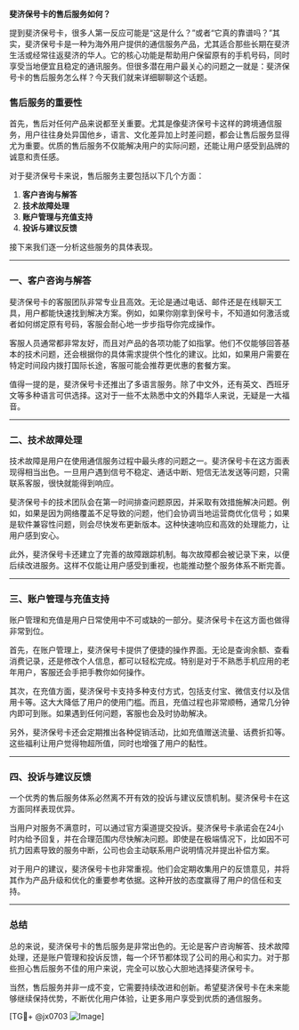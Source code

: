 **斐济保号卡的售后服务如何？**

提到斐济保号卡，很多人第一反应可能是“这是什么？”或者“它真的靠谱吗？”其实，斐济保号卡是一种为海外用户提供的通信服务产品，尤其适合那些长期在斐济生活或经常往返斐济的华人。它的核心功能是帮助用户保留原有的手机号码，同时享受当地便宜且稳定的通讯服务。但很多潜在用户最关心的问题之一就是：斐济保号卡的售后服务怎么样？今天我们就来详细聊聊这个话题。

### 售后服务的重要性

首先，售后对任何产品来说都至关重要。尤其是像斐济保号卡这样的跨境通信服务，用户往往身处异国他乡，语言、文化差异加上时差问题，都会让售后服务显得尤为重要。优质的售后服务不仅能解决用户的实际问题，还能让用户感受到品牌的诚意和责任感。

对于斐济保号卡来说，售后服务主要包括以下几个方面：

1. **客户咨询与解答**
2. **技术故障处理**
3. **账户管理与充值支持**
4. **投诉与建议反馈**

接下来我们逐一分析这些服务的具体表现。

---

### 一、客户咨询与解答

斐济保号卡的客服团队非常专业且高效。无论是通过电话、邮件还是在线聊天工具，用户都能快速找到解决方案。例如，如果你刚拿到保号卡，不知道如何激活或者如何绑定原有号码，客服会耐心地一步步指导你完成操作。

客服人员通常都非常友好，而且对产品的各项功能了如指掌。他们不仅能够回答基本的技术问题，还会根据你的具体需求提供个性化的建议。比如，如果用户需要在特定时间段内拨打国际长途，客服可能会推荐更优惠的套餐方案。

值得一提的是，斐济保号卡还推出了多语言服务。除了中文外，还有英文、西班牙文等多种语言可供选择。这对于一些不太熟悉中文的外籍华人来说，无疑是一大福音。

---

### 二、技术故障处理

技术故障是用户在使用通信服务过程中最头疼的问题之一。斐济保号卡在这方面表现得相当出色。一旦用户遇到信号不稳定、通话中断、短信无法发送等问题，只需联系客服，很快就能得到响应。

斐济保号卡的技术团队会在第一时间排查问题原因，并采取有效措施解决问题。例如，如果是因为网络覆盖不足导致的问题，他们会协调当地运营商优化信号；如果是软件兼容性问题，则会尽快发布更新版本。这种快速响应和高效的处理能力，让用户感到安心。

此外，斐济保号卡还建立了完善的故障跟踪机制。每次故障都会被记录下来，以便后续改进服务。这样不仅能让用户感受到重视，也能推动整个服务体系不断完善。

---

### 三、账户管理与充值支持

账户管理和充值是用户日常使用中不可或缺的一部分。斐济保号卡在这方面也做得非常到位。

首先，在账户管理上，斐济保号卡提供了便捷的操作界面。无论是查询余额、查看消费记录，还是修改个人信息，都可以轻松完成。特别是对于不熟悉手机应用的老年用户，客服还会手把手教你如何操作。

其次，在充值方面，斐济保号卡支持多种支付方式，包括支付宝、微信支付以及信用卡等。这大大降低了用户的使用门槛。而且，充值过程也非常顺畅，通常几分钟内即可到账。如果遇到任何问题，客服也会及时协助解决。

另外，斐济保号卡还会定期推出各种促销活动，比如充值赠送流量、话费折扣等。这些福利让用户觉得物超所值，同时也增强了用户的黏性。

---

### 四、投诉与建议反馈

一个优秀的售后服务体系必然离不开有效的投诉与建议反馈机制。斐济保号卡在这方面同样表现优异。

当用户对服务不满意时，可以通过官方渠道提交投诉。斐济保号卡承诺会在24小时内给予回复，并在合理范围内尽快解决问题。即使是在极端情况下，比如因不可抗力因素导致的服务中断，公司也会主动联系用户说明情况并提出补偿方案。

对于用户的建议，斐济保号卡也非常重视。他们会定期收集用户的反馈意见，并将其作为产品升级和优化的重要参考依据。这种开放的态度赢得了用户的信任和支持。

---

### 总结

总的来说，斐济保号卡的售后服务是非常出色的。无论是客户咨询解答、技术故障处理，还是账户管理和投诉反馈，每一个环节都体现了公司的用心和实力。对于那些担心售后服务不佳的用户来说，完全可以放心大胆地选择斐济保号卡。

当然，售后服务并非一成不变，它需要持续改进和创新。希望斐济保号卡在未来能够继续保持优势，不断优化用户体验，让更多用户享受到优质的通信服务。

[TG💪+ @jx0703 ![Image](https://github.com/user-attachments/assets/dbca1d08-cadb-493c-b0ec-ad6f7a83f270)]